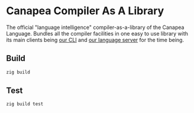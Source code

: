 # Canapea Compiler As A Library

The official "language intelligence" compiler-as-a-library of the Canapea Language. Bundles all the compiler facilities in one easy to use library with its main clients being [our CLI](../cli/) and [our language server](../language-server/) for the time being.


## Build

```sh
zig build
```


## Test

```sh
zig build test
```